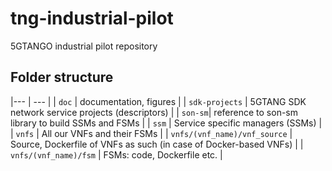 # tng-industrial-pilot
5GTANGO industrial pilot repository


## Folder structure

|--- | --- |
| `doc` | documentation, figures |
| `sdk-projects` | 5GTANG SDK network service projects (descriptors) |
| `son-sm`| reference to son-sm library to build SSMs and FSMs |
| `ssm` | Service specific managers (SSMs) |
| `vnfs` | All our VNFs and their FSMs |
| `vnfs/(vnf_name)/vnf_source` | Source, Dockerfile of VNFs as such (in case of Docker-based VNFs) |
| `vnfs/(vnf_name)/fsm` | FSMs: code, Dockerfile etc. |

